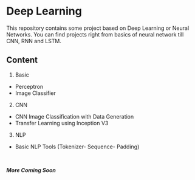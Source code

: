 # Deep Learning 

This repository contains some project based on Deep Learning or Neural Networks. You can find projects right from basics of neural network till CNN, RNN and LSTM.


## Content 

1. Basic 
  * Perceptron
  * Image Classifier
2. CNN
  * CNN Image Classification with Data Generation
  * Transfer Learning using Inception V3
3. NLP
  * Basic NLP Tools (Tokenizer- Sequence- Padding)
<br>

***More Coming Soon***
